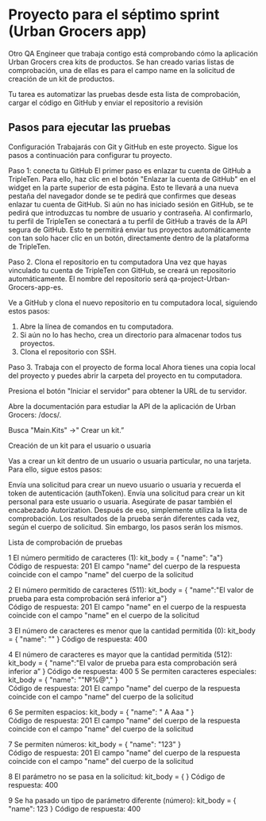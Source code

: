 
# Proyecto para el séptimo sprint (Urban Grocers app)

Otro QA Engineer que trabaja contigo está comprobando cómo la aplicación Urban Grocers crea kits de productos. 
Se han creado varias listas de comprobación, una de ellas es para el campo name en la solicitud de creación de un kit
de productos.

Tu tarea es automatizar las pruebas desde esta lista de comprobación, cargar el código en GitHub y enviar 
el repositorio a revisión


## Pasos para ejecutar las pruebas
Configuración
Trabajarás con Git y GitHub en este proyecto. Sigue los pasos a continuación para configurar tu proyecto.

Paso 1: conecta tu GitHub
El primer paso es enlazar tu cuenta de GitHub a TripleTen. Para ello, haz clic en el botón "Enlazar la cuenta de 
GitHub" en el widget en la parte superior de esta página. Esto te llevará a una nueva pestaña del navegador 
donde se te pedirá que confirmes que deseas enlazar tu cuenta de GitHub. Si aún no has iniciado sesión en GitHub, 
se te pedirá que introduzcas tu nombre de usuario y contraseña. Al confirmarlo, tu perfil de TripleTen se 
conectará a tu perfil de GitHub a través de la API segura de GitHub. Esto te permitirá enviar tus proyectos 
automáticamente con tan solo hacer clic en un botón, directamente dentro de la plataforma de TripleTen.

Paso 2. Clona el repositorio en tu computadora
Una vez que hayas vinculado tu cuenta de TripleTen con GitHub, se creará un repositorio automáticamente. 
El nombre del repositorio será qa-project-Urban-Grocers-app-es.

Ve a GitHub y clona el nuevo repositorio en tu computadora local, siguiendo estos pasos:

1. Abre la línea de comandos en tu computadora.
2. Si aún no lo has hecho, crea un directorio para almacenar todos tus proyectos. 
3. Clona el repositorio con SSH.

Paso 3. Trabaja con el proyecto de forma local
Ahora tienes una copia local del proyecto y puedes abrir la carpeta del proyecto en tu computadora.

Presiona el botón "Iniciar el servidor" para obtener la URL de tu servidor.

Abre la documentación para estudiar la API de la aplicación de Urban Grocers: 
<the url of the launched server>/docs/.

Busca "Main.Kits" →" Crear un kit.”

Creación de un kit para el usuario o usuaria

Vas a crear un kit dentro de un usuario o usuaria particular, no una tarjeta. Para ello, sigue estos pasos:

Envía una solicitud para crear un nuevo usuario o usuaria y recuerda el token de autenticación (authToken).
Envía una solicitud para crear un kit personal para este usuario o usuaria. Asegúrate de pasar también 
el encabezado Autorization.
Después de eso, simplemente utiliza la lista de comprobación. Los resultados de la prueba serán diferentes cada vez, 
según el cuerpo de solicitud. Sin embargo, los pasos serán los mismos.

Lista de comprobación de pruebas

1	El número permitido de caracteres (1): 
kit_body = { "name": "a"}	
Código de respuesta: 201 El campo "name" del cuerpo de la respuesta coincide con el campo "name" del cuerpo de la 
solicitud

2	El número permitido de caracteres (511): 
kit_body = { "name":"El valor de prueba para esta comprobación será inferior a"}	
Código de respuesta: 201 El campo "name" en el cuerpo de la respuesta coincide con el campo "name" en el cuerpo 
de la solicitud

3	El número de caracteres es menor que la cantidad permitida (0): 
kit_body = { "name": "" }	Código de respuesta: 400

4	El número de caracteres es mayor que la cantidad permitida (512): 
kit_body = { "name":"El valor de prueba para esta comprobación será inferior a” }	Código de respuesta: 400
5	Se permiten caracteres especiales: kit_body = 
{ "name": ""№%@"," }	
Código de respuesta: 201 El campo "name" del cuerpo de la respuesta coincide con el campo "name" del cuerpo de la 
solicitud

6	Se permiten espacios: kit_body = 
{ "name": " A Aaa " }	
Código de respuesta: 201 El campo "name" del cuerpo de la respuesta coincide con el campo "name" del cuerpo de la 
solicitud

7	Se permiten números: kit_body = 
{ "name": "123" }	
Código de respuesta: 201 El campo "name" del cuerpo de la respuesta coincide con el campo "name" del cuerpo de la 
solicitud

8	El parámetro no se pasa en la solicitud: kit_body = { }	Código de respuesta: 400

9	Se ha pasado un tipo de parámetro diferente (número): kit_body = { "name": 123 }	Código de respuesta: 400